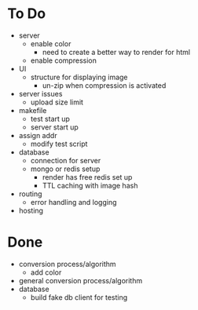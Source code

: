 # To Do
* server
    * enable color
        * need to create a better way to render for html
    * enable compression
* UI
    * structure for displaying image
        * un-zip when compression is activated
* server issues
    * upload size limit
* makefile
    * test start up
    * server start up
* assign addr
    * modify test script
* database
    * connection for server
    * mongo or redis setup
        * render has free redis set up
        * TTL caching with image hash
* routing
    * error handling and logging
* hosting


# Done
* conversion process/algorithm
    * add color
* general conversion process/algorithm
* database
    * build fake db client for testing

